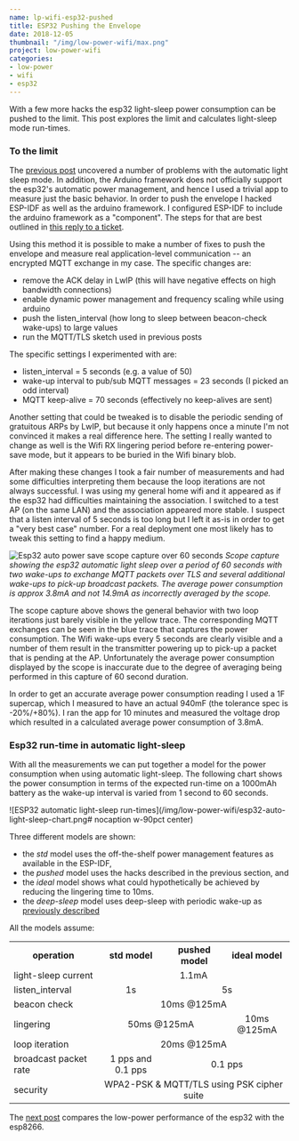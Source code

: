 ```yaml
---
name: lp-wifi-esp32-pushed
title: ESP32 Pushing the Envelope
date: 2018-12-05
thumbnail: "/img/low-power-wifi/max.png"
project: low-power-wifi
categories:
- low-power
- wifi
- esp32
---
```


With a few more hacks the esp32 light-sleep power consumption can be pushed to the limit. This post
explores the limit and calculates light-sleep mode run-times.
<!--more-->

### To the limit

The [previous post](/2018/lp-wifi-esp32-light) uncovered a number of problems with the automatic light
sleep mode.
In addition, the Arduino framework does not officially support the esp32's automatic power management,
and hence I used a trivial app to measure just the basic behavior.
In order to push the envelope I hacked ESP-IDF as well as the arduino framework.
I configured ESP-IDF to include the arduino framework
as a "component". The steps for that are best outlined in [this reply to a
ticket](https://github.com/espressif/arduino-esp32/issues/1142#issuecomment-367867856).

Using this method it is possible to make a number of fixes to push the envelope and measure real
application-level communication -- an encrypted MQTT exchange in my case.
The specific changes are:

- remove the ACK delay in LwIP (this will have negative effects on high bandwidth connections)
- enable dynamic power management and frequency scaling while using arduino
- push the listen_interval (how long to sleep between beacon-check wake-ups) to large values
- run the MQTT/TLS sketch used in previous posts

The specific settings I experimented with are:

- listen_interval = 5 seconds (e.g. a value of 50)
- wake-up interval to pub/sub MQTT messages = 23 seconds (I picked an odd interval)
- MQTT keep-alive = 70 seconds (effectively no keep-alives are sent)

Another setting that could be tweaked is to disable the periodic sending of gratuitous ARPs by LwIP,
but because it only happens once a minute I'm not convinced it makes a real difference here. 
The setting I really wanted to change as well is the Wifi RX lingering period before re-entering power-save
mode, but it appears to be buried in the Wifi binary blob.

After making these changes I took a fair number of measurements and had some difficulties interpreting
them because the loop iterations are not always successful. I was using my general home wifi and it
appeared as if the esp32 had difficulties maintaining the association. I switched to a test AP (on
the same LAN) and the association appeared more stable. I suspect that a listen interval of 5
seconds is too long but I left it as-is in order to get a "very best case" number. For a real
deployment one most likely has to tweak this setting to find a happy medium.

![Esp32 auto power save scope capture over 60 seconds](/img/low-power-wifi/esp32-auto-light-sleep-scope.png)
_Scope capture showing the esp32 automatic light sleep over a period of 60 seconds with two
wake-ups to exchange MQTT packets over TLS and several additional wake-ups to pick-up broadcast
packets. The average power consumption is approx 3.8mA and not 14.9mA as incorrectly averaged by the
scope._

The scope capture above shows the general behavior with two loop iterations just barely visible in
the yellow trace. The corresponding MQTT exchanges can be seen in the blue trace that captures the
power consumption. The Wifi wake-ups every 5 seconds are clearly visible and a number of them result
in the transmitter powering up to pick-up a packet that is pending at the AP. Unfortunately the
average power consumption displayed by the scope is inaccurate due to the degree of averaging being
performed in this capture of 60 second duration.

In order to get an accurate average power consumption reading I used a 1F supercap, which I measured
to have an actual 940mF (the tolerance spec is -20%/+80%).
I ran the app for 10 minutes and measured the voltage
drop which resulted in a calculated average power consumption of 3.8mA.

### Esp32 run-time in automatic light-sleep

With all the measurements we can put together a model for the power consumption when using automatic
light-sleep. The following chart shows the power consumption in terms of the expected
run-time on a 1000mAh battery as the wake-up interval is varied from 1 second to 60 seconds.

![ESP32 automatic light-sleep run-times](/img/low-power-wifi/esp32-auto-light-sleep-chart.png#
nocaption w-90pct center)

Three different models are shown:

- the _std_ model uses the off-the-shelf power management features as available in the ESP-IDF,
- the _pushed_ model uses the hacks described in the previous section, and
- the _ideal_ model shows what could hypothetically be achieved by reducing the lingering time to 10ms.
- the _deep-sleep_ model uses deep-sleep with periodic wake-up as [previously described](/2018/lp-wifi-esp32-2)

All the models assume:

<table><tbody>
<tr><th>operation</th><th>std model</th><th>pushed model</th><th>ideal model</th></tr>
<tr><td>light-sleep current</td><td colspan="3" align="center">1.1mA</td></tr>
<tr><td>listen_interval</td><td align="center">1s</td><td colspan="2" align="center">5s</td></tr>
<tr><td>beacon check</td><td colspan="3" align="center">10ms @125mA</td></tr>
<tr><td>lingering</td><td colspan="2" align="center">50ms @125mA</td><td align="center">10ms @125mA</td></tr> 
<tr><td>loop iteration</td><td colspan="3" align="center">20ms @125mA</td></tr>
<tr><td>broadcast packet rate</td><td align="center">1 pps and 0.1 pps</td><td colspan="2" align="center">0.1 pps</td></tr>
<tr><td>security</td><td colspan="3" align="center">WPA2-PSK &amp; MQTT/TLS using PSK cipher suite</td></tr>
</tbody></table>

The [next post](/2018/lp-wifi-esp-comparison) compares the low-power performance of the esp32 with
the esp8266.
